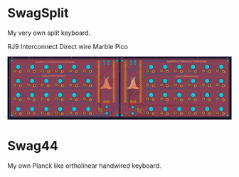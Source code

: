 # SwagSplit
My very own split keyboard.

RJ9 Interconnect
Direct wire
Marble Pico

![](PCB.png)

# Swag44
My own Planck like ortholinear handwired keyboard.
